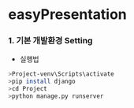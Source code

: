 # easyPresentation
### 1. 기본 개발환경 Setting
- 실행법

```bash
>Project-venv\Scripts\activate
>pip install django
>cd Project
>python manage.py runserver
```
